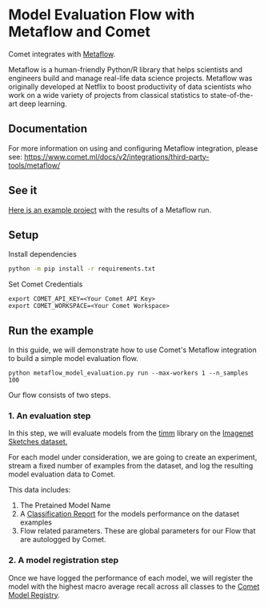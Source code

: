 # Model Evaluation Flow with Metaflow and Comet

Comet integrates with [Metaflow](https://metaflow.org/).

Metaflow is a human-friendly Python/R library that helps scientists and engineers build and manage real-life data science projects. Metaflow was originally developed at Netflix to boost productivity of data scientists who work on a wide variety of projects from classical statistics to state-of-the-art deep learning.

## Documentation

For more information on using and configuring Metaflow integration, please see: https://www.comet.ml/docs/v2/integrations/third-party-tools/metaflow/

## See it

[Here is an example project](https://www.comet.com/team-comet-ml/comet-example-metaflow-model-evaluation/view/oq9fv1aJFAzkJJXhqQHcmS62D/panels) with the results of a Metaflow run.

## Setup

Install dependencies

```bash
python -m pip install -r requirements.txt
```

Set Comet Credentials

```shell
export COMET_API_KEY=<Your Comet API Key>
export COMET_WORKSPACE=<Your Comet Workspace>
```

## Run the example

In this guide, we will demonstrate how to use Comet's Metaflow integration to build a simple model evaluation flow.

```shell
python metaflow_model_evaluation.py run --max-workers 1 --n_samples 100
```

Our flow consists of two steps.

### 1. An evaluation step

In this step, we will evaluate models from the [timm](https://timm.fast.ai/) library on the [Imagenet Sketches dataset.](https://huggingface.co/datasets/imagenet_sketch)

For each model under consideration, we are going to create an experiment, stream a fixed number of examples from the dataset, and log the resulting model evaluation data to Comet.

This data includes:

1. The Pretained Model Name
2. A [Classification Report](https://scikit-learn.org/stable/modules/generated/sklearn.metrics.classification_report.html#sklearn.metrics.classification_report) for the models performance on the dataset examples
3. Flow related parameters. These are global parameters for our Flow that are autologged by Comet.

### 2. A model registration step

Once we have logged the performance of each model, we will register the model with the highest macro average recall across all classes to the [Comet Model Registry](https://www.comet.com/site/products/machine-learning-model-versioning/).

